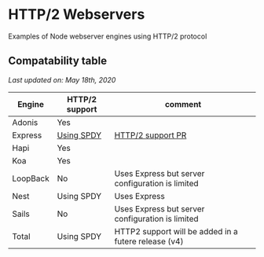 # HTTP/2 Webservers
Examples of Node webserver engines using HTTP/2 protocol

## Compatability table
_Last updated on: May 18th, 2020_

Engine          | HTTP/2 support    | comment
------          | -----             | -------
Adonis          | Yes               |
Express         | [Using SPDY](express/server-spdy.js)  | [HTTP/2 support PR](https://github.com/expressjs/express/pull/3730)
Hapi            | Yes
Koa             | Yes
LoopBack        | No                | Uses Express but server configuration is limited
Nest            | Using SPDY        | Uses Express
Sails           | No                | Uses Express but server configuration is limited
Total           | Using SPDY        | HTTP2 support will be added in a futere release (v4)